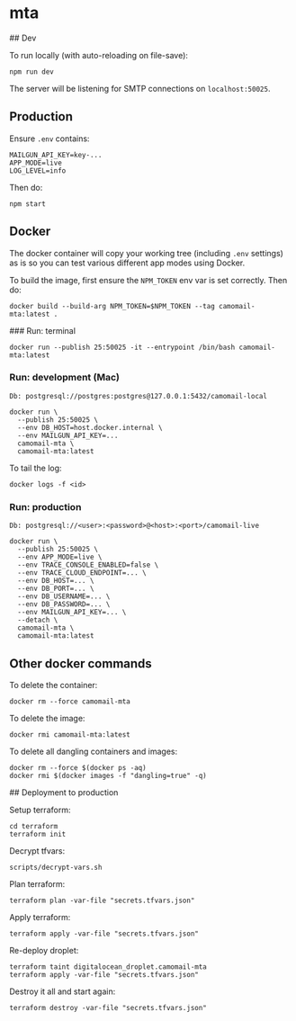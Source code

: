 # mta

## Dev

To run locally (with auto-reloading on file-save):

```shell
npm run dev
```

The server will be listening for SMTP connections on `localhost:50025`.

## Production

Ensure `.env` contains:

```
MAILGUN_API_KEY=key-...
APP_MODE=live
LOG_LEVEL=info
```

Then do:

```shell
npm start
```

## Docker

The docker container will copy your working tree (including `.env` settings) as is so you can test various different app
modes using Docker.

To build the image, first ensure the `NPM_TOKEN` env var is set correctly. Then do:

```shell
docker build --build-arg NPM_TOKEN=$NPM_TOKEN --tag camomail-mta:latest .
```

### Run: terminal

```shell
docker run --publish 25:50025 -it --entrypoint /bin/bash camomail-mta:latest
```


### Run: development (Mac)

`Db: postgresql://postgres:postgres@127.0.0.1:5432/camomail-local`

```shell
docker run \
  --publish 25:50025 \
  --env DB_HOST=host.docker.internal \
  --env MAILGUN_API_KEY=...
  camomail-mta \
  camomail-mta:latest
```

To tail the log:

```shell
docker logs -f <id>
```

### Run: production

`Db: postgresql://<user>:<password>@<host>:<port>/camomail-live`

```shell
docker run \
  --publish 25:50025 \
  --env APP_MODE=live \
  --env TRACE_CONSOLE_ENABLED=false \
  --env TRACE_CLOUD_ENDPOINT=... \
  --env DB_HOST=... \
  --env DB_PORT=... \
  --env DB_USERNAME=... \
  --env DB_PASSWORD=... \
  --env MAILGUN_API_KEY=... \
  --detach \
  camomail-mta \
  camomail-mta:latest
```

## Other docker commands

To delete the container:

```shell
docker rm --force camomail-mta
```

To delete the image:

```shell
docker rmi camomail-mta:latest
```

To delete all dangling containers and images:

```shell
docker rm --force $(docker ps -aq)
docker rmi $(docker images -f "dangling=true" -q)
```


## Deployment to production

Setup terraform:

```shell
cd terraform
terraform init
```

Decrypt tfvars:

```shell
scripts/decrypt-vars.sh
```

Plan terraform:

```shell
terraform plan -var-file "secrets.tfvars.json"
```


Apply terraform:

```shell
terraform apply -var-file "secrets.tfvars.json"
```


Re-deploy droplet:

```shell
terraform taint digitalocean_droplet.camomail-mta
terraform apply -var-file "secrets.tfvars.json"
```


Destroy it all and start again:

```shell
terraform destroy -var-file "secrets.tfvars.json"
```